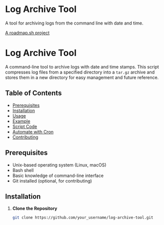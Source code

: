 # Log Archive Tool

A tool for archiving logs from the command line with date and time.

[A roadmap.sh project](https://roadmap.sh/projects/log-archive-tool)

# Log Archive Tool

A command-line tool to archive logs with date and time stamps. This script compresses log files from a specified directory into a `tar.gz` archive and stores them in a new directory for easy management and future reference.

## Table of Contents

- [Prerequisites](#prerequisites)
- [Installation](#installation)
- [Usage](#usage)
- [Example](#example)
- [Script Code](#script-code)
- [Automate with Cron](#automate-with-cron)
- [Contributing](#contributing)

## Prerequisites

- Unix-based operating system (Linux, macOS)
- Bash shell
- Basic knowledge of command-line interface
- Git installed (optional, for contributing)

## Installation

1. **Clone the Repository**

   ```bash
   git clone https://github.com/your_username/log-archive-tool.git

